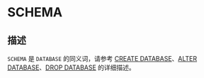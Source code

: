 # SCHEMA

## 描述

`SCHEMA` 是 `DATABASE` 的同义词，请参考 [CREATE DATABASE](../6.sql-statement-of-mysql-mode/11.create-database-of-mysql-mode.md)、[ALTER DATABASE](../6.sql-statement-of-mysql-mode/3.alter-database-of-mysql-mode.md)、[DROP DATABASE](../6.sql-statement-of-mysql-mode/23.drop-database-of-mysql-mode.md) 的详细描述。
